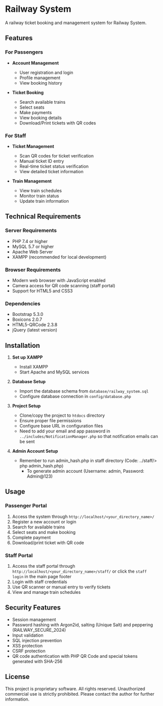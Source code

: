 # Railway System

A railway ticket booking and management system for Railway System.

## Features

### For Passengers
- **Account Management**
  - User registration and login
  - Profile management
  - View booking history

- **Ticket Booking**
  - Search available trains
  - Select seats
  - Make payments
  - View booking details
  - Download/Print tickets with QR codes

### For Staff
- **Ticket Management**
  - Scan QR codes for ticket verification
  - Manual ticket ID entry
  - Real-time ticket status verification
  - View detailed ticket information

- **Train Management**
  - View train schedules
  - Monitor train status
  - Update train information

## Technical Requirements

### Server Requirements
- PHP 7.4 or higher
- MySQL 5.7 or higher
- Apache Web Server
- XAMPP (recommended for local development)

### Browser Requirements
- Modern web browser with JavaScript enabled
- Camera access for QR code scanning (staff portal)
- Support for HTML5 and CSS3

### Dependencies
- Bootstrap 5.3.0
- Boxicons 2.0.7
- HTML5-QRCode 2.3.8
- jQuery (latest version)

## Installation

1. **Set up XAMPP**
   - Install XAMPP
   - Start Apache and MySQL services

2. **Database Setup**
   - Import the database schema from `database/railway_system.sql`
   - Configure database connection in `config/database.php`

3. **Project Setup**
   - Clone/copy the project to `htdocs` directory
   - Ensure proper file permissions
   - Configure base URL in configuration files
   - Need to add your email and app password in `../includes/NotificationManager.php` so that notification emails can be sent

4. **Admin Account Setup**
   - Remember to run admin_hash.php in staff directory (Code: ../staff/> php admin_hash.php)
     - To generate admin account (Username: admin, Password: Admin@123)

## Usage

### Passenger Portal
1. Access the system through `http://localhost/<your_directory_name>/`
2. Register a new account or login
3. Search for available trains
4. Select seats and make booking
5. Complete payment
6. Download/print ticket with QR code

### Staff Portal
1. Access the staff portal through `http://localhost/<your_directory_name>/staff/` or click the `staff login` in the main page footer
2. Login with staff credentials
3. Use QR scanner or manual entry to verify tickets
4. View and manage train schedules

## Security Features
- Session management
- Password hashing with Argon2id, salting (Unique Salt) and peppering (RAILWAY_SECURE_2024)
- Input validation
- SQL injection prevention
- XSS protection
- CSRF protection
- QR code authentication with PHP QR Code and special tokens generated with SHA-256

## License
This project is proprietary software. All rights reserved. Unauthorized commercial use is strictly prohibited. Please contact the author for further information.
